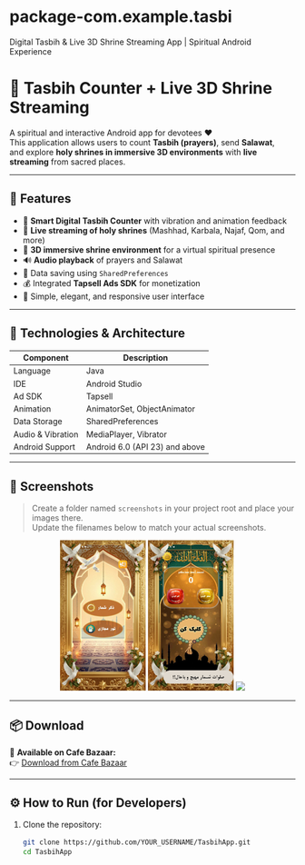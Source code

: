# package-com.example.tasbi
Digital Tasbih &amp; Live 3D Shrine Streaming App | Spiritual Android Experience
# 📿 Tasbih Counter + Live 3D Shrine Streaming

A spiritual and interactive Android app for devotees ❤️  
This application allows users to count **Tasbih (prayers)**, send **Salawat**,  
and explore **holy shrines in immersive 3D environments** with **live streaming** from sacred places.

---

## 🌟 Features

- 🔢 **Smart Digital Tasbih Counter** with vibration and animation feedback  
- 🎥 **Live streaming of holy shrines** (Mashhad, Karbala, Najaf, Qom, and more)  
- 🕋 **3D immersive shrine environment** for a virtual spiritual presence  
- 🔊 **Audio playback** of prayers and Salawat  
- 💾 Data saving using `SharedPreferences`  
- 💰 Integrated **Tapsell Ads SDK** for monetization  
- 📱 Simple, elegant, and responsive user interface  

---

## 🧠 Technologies & Architecture

| Component | Description |
|------------|-------------|
| Language | Java |
| IDE | Android Studio |
| Ad SDK | Tapsell |
| Animation | AnimatorSet, ObjectAnimator |
| Data Storage | SharedPreferences |
| Audio & Vibration | MediaPlayer, Vibrator |
| Android Support | Android 6.0 (API 23) and above |

---

## 📸 Screenshots

> Create a folder named `screenshots` in your project root and place your images there.  
> Update the filenames below to match your actual screenshots.

<p align="center">
  <img src="screenshots/1.jpg" width="30%" />
  <img src="screenshots/2.jpg" width="30%" />
  <img src="screenshots/![3](https://github.com/user-attachments/assets/1edb0bf5-6e34-4e31-99cb-ae753d7886ed)
![2](https://github.com/user-attachments/assets/10504d4c-f676-4a9c-9b0d-22b0b87cd5ea)
![1](https://github.com/user-attachments/assets/2c4e378e-bda9-4e81-a470-0d675282a975)
3.jpg" width="30%" />
</p>

---

## 📦 Download

📲 **Available on Cafe Bazaar:**  
👉 [Download from Cafe Bazaar](https://cafebazaar.ir/app/com.example.tasbi)

---

## ⚙️ How to Run (for Developers)

1. Clone the repository:
   ```bash
   git clone https://github.com/YOUR_USERNAME/TasbihApp.git
   cd TasbihApp
